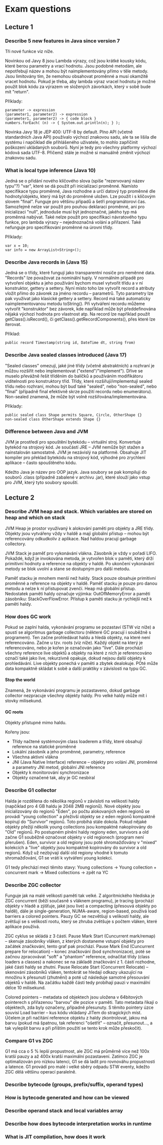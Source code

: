 # Exam questions

## Lecture 1

### Describe 5 new features in Java since version 7

Tři nové funkce viz níže.

Novinkou od Javy 8 jsou Lambda výrazy, což jsou krátké kousky kódu, které berou parametry a vrací hodnotu. Jsou podobné metodám, ale
nepotřebují název a mohou být naimplementovány přímo v těle metody. Jsou limitovány tím, že nemohou obsahovat proměnné a musí okamžitě
vracet hodnotu. Pokud je třeba, aby lambda výraz vracel hodnotu je možné použít blok kódu za výrazem ve složených závorkách,
který v sobě bude mít "return".

Příklady:
```
parameter -> expression
(parameter1, parameter2) -> expression
(parameter1, parameter2) -> { code block }
numbers.forEach( (n) -> { System.out.println(n); } );
```

Novinka Javy 18 je JEP 400: UTF-8 by default. Plno API (včetně standardních Java API) používalo výchozí znakovou sadu, ale ta
se lišila dle systému i napčíklad dle přihlášeného uživatele, to mohlo zapříčinit poškození ukládaných souborů. Nyní je tedy pro
všechny platformy výchozí kódová sada UTF-8. Přičemž stále je možné si manuálně změnit výchozí znakovou sadu.

### What is local type inference (Java 10)

Jedná se o přidání nového klíčového slova (spíše "rezervovaný název typu"?) "var", které se dá použít při inicializaci proměnné.
Namísto specifikace typu proměnné, Java rozhodne a určí datový typ proměnné dle hodnoty/objektu,
který má být do proměnné uložen. Lze použít i s klíčovým slovem "final". Funguje pro většinu případů
a šetří programátorovi čas. Samozřejmě nelze var použít pro pouhou deklaraci proměnné, ani pro
inicializaci "null", jednoduše musí být jednoznačné, jakého typ má proměnná nabývat. Také nelze použít
pro specifikaci návratového typu funkce, pro lambda výrazy – nejednoznačná volání a přiřazení.
Také nefunguje pro specifikování proměnné na úrovni třídy.

Příklady:
```
var x = 10;
var info = new ArrayList<String>();
```

### Describe Java records in (Java 15)

Jedná se o třídy, které fungují jako transparentní nosiče pro neměnné data. "Records" lze považovat za nominální tuply.
V normálním případě pro vytvoření objektu a jeho používání bychom musel vytvořit třídu a v ní konstruktor, gettery a settery.
Nyní místo toho lze vytvořit record a atributy vložit přímo do závorek za jméno recordu – parametrů. Tyto parametry lze pak
využívat jako klasické gettery a settery. Record má také automaticky naimplementovanou metodu toString(). Při vytváření recordu
můžeme vytvořit "konstruktor" bez závorek, kde například může být předdefinována nějaká výchozí hodnota pro vlastnost atp.
Na record lze například použít getClass().isRecord(), či getClass().getRecordComponents(), přes které lze iterovat.

Příklad:
```
public record Timestamp(string id, DateTime dt, string from)
```

### Describe Java sealed classes introduced (Java 17)

"Sealed classes" omezují, jaké jiné třídy (včetně abstraktních) a rozhraní je můžou rozšířit nebo implementovat ("extend"/"implement").
Dříve se muselo převážně řešit tříděním do balíčků a používáním modifikátoru viditelnosti pro konstruktory tříd. Třídy, které
rozšiřují/implementují sealed třídu nebo rozhraní, mohou být buď také "sealed", nebo "non-sealed", nebo "final" (případně final 
efektivně skrze použití recordu nebo enumerátoru). Non-sealed znamená, že může být volně rozšiřována/implementována.

Příklady:
```
public sealed class Shape permits Square, Circle, OtherShape {}
non-sealed class OtherShape extends Shape {}
```

### Difference between Java and JVM

JVM je prostředí pro spouštění bytekódu – virtuální stroj. Konvertuje bytekód na strojový kód. Je součástí JRE – JVM nemůže
být stažen a nainstalován samostatně. JVM je nezávislý na platformě. Obsahuje JIT kompiler pro překlad bytekódu na strojový kód,
výhodné pro zrychlení aplikace – často spouštěného kódu.

Kdežto Java je název pro OOP jazyk. Java soubory se pak kompilují do souborů .class (případně zabalené v archivu .jar), které slouží
jako vstup pro JVM, který tyto soubory spouští.

## Lecture 2

### Describe JVM heap and stack. Which variables are stored on heap and which on stack

JVM Heap je prostor využívaný k alokování paměti pro objekty a JRE třídy. Objekty jsou vytvářeny vždy v haldě a mají globální přístup – mohou být referencovány odkudkoliv z aplikace. Nad haldou pracují garbage collectory.

JVM Stack je paměť pro vykonávání vlákna. Zásobník je vždy v pořadí LIFO. Pokaždé, když je invokována metoda, je vytvořen blok v paměti, který drží primitivní hodnoty a reference na objekty v haldě. Po ukončení vykonávání metody se blok uvolní a stane se dostupným pro další metodu.

Paměť stacku je mnohem menší než haldy. Stack pouze obsahuje primitivní proměnné a reference na objekty v haldě. Paměť stacku je pouze pro danou metodu a nelze k ní přistupovat zvenčí. Heap má globální přístup. Nedostatek paměti haldy označuje výjimka: OutOfMemoryError a paměti zásobníku: StackOverFlowError. Přístup k paměti stacku je rychlejší než k paměti haldy.

### How does GC work

Pokud se zaplní halda, vykonávání programu se pozastaví (STW viz níže) a spustí se algoritmus garbage collectoru (některé GC pracují i souběžně s programem). Ten začne prohledávat haldu a hledá objekty, na které není referencováno. Začne u tzv. roots (viz níže). Každý objekt na který je referencováno, nebo je kořen je označován jako "live". Dále prochází všechny reference live objektů a objekty na které z nich je referencováno označí také jako live, rekurzivně opakuje, dokud nejsou další objekty k prohledávání. Live objekty ponechá v paměti a zbytek dealokuje. POté může data kompaktně skládat k sobě a další praktiky v závislosti na typu GC.

#### Stop the world

Znamená, že vykonávání programu je pozastaveno, dokud garbage collector nezpracuje všechny objekty haldy. Pro velké haldy může mít i stovky milisekund.

#### GC roots

Objekty přístupné mimo haldu.

Kořeny jsou:
* Třídy načtené systémovým class loaderem a třídy, které obsahují reference na statické proměnné
* Lokální zásobník a jeho proměnné, parametry, reference
* Všechna aktivní vlákna
* JNI (Java Native Interface) reference – objekty pro volání JNI, proměnné a parametry JNI metod, globální JNI reference
* Objekty k monitorování synchronizace
* Objekty označené tak, aby je GC nesbíral

### Describe G1 collector

Halda je rozdělena do několika regionů v závisloti na velikosti haldy (napčíklad pro 4 GB haldu je 2048 2MB regionů). Nové objekty jsou inicializovány do regionů "Eden", po počtu alokovaných eden regionů se provádí "young collection" a přeživší objekty se z eden regionů kompaktně kopírují do "Survivor" regionů. Toto probíhá stále dokola. Pokud nějaké objekty přežijí několik young collections jsou kompaktně nakopírovány do "Old" regionů. Po postupném plnění haldy regiony eden, survivors a old začne G1 souběžně označovat objekty v old regionech (program není přerušen). Eden, survivor a old regiony jsou poté shromažďovány v "mixed" kolekcích a "live" objekty jsou kompaktně kopírovány do survivor a old regionů. Když už nezbývají další old regiony vhodné k tomuto shromažďování, G1 se vrátí k vytváření young kolekcí.

G1 tedy přechází mezi těmito stavy: Young collections -> Young collection + concurrent mark -> Mixed collections -> zpět na YC

### Describe ZGC collector

Funguje jak na malé velikosti paměti tak velké. Z algoritmického hlediska je ZGC concurrent (běží současně s vláknem programu), je tracing (prochází objekty v hladě a zjišťuje, jaké jsou live) a compacting (přesouvá objekty po haldě), dále je single-generation, NUMA-aware, region-based, používá load barriers a colored pointers. Pauzy GC se nezvětšují s velikostí haldy, ale zvětšují se s velikostí rootu, který se zhruba zvětšuje s počtem vláken, které aplikace používá.

ZGC cyklus se skládá z 3 částí. Pause Mark Start (Cuncurrent mark/remap) – skenuje zásobníky vláken, z kterých dostaneme vstupní objekty pro začátek značkování, tento graf pak prochází. Pause Mark End (Cuncurrent prepare for relocation) – konec značkování (bod synchronizace), poté se začnou zpracovávat "soft" a "phantom" reference, odnačítat třídy (class loaders a classes) a nakonec se na základě značkování z 1. částí rozhodne, jaké části haldy se zhutní. Pause Relocate Start (Concurrent Relocate) – skenování zásobníků vláken, tentokrát se hledají odkazy ukazující na množinu k přesunutí (zhutnění) a poté už následuje samotné přesouvání objektů v haldě. Na začátku každě části tedy probíhají pauzi v maximální délce 10 milisekund.

Colored pointers – metadata od objektech jsou uložena v 64bitových pointerech s přiřazenou "barvou" dle pozice v paměti. Tato metadata říkají o objektech, zda byly označeny, případně přesunuty. S těmito pointery úzce souvisí Load barrier – kus kódu vkládaný JITem do stragických míst. Účelem je při načítání reference objektu z haldy zkontrolovat, jakou má barvu (pokud má špatnou, tak referenci "ošetřit" – označit, přesunout..., a tak vylepšit barvu a při příštím použití se tento krok může přeskočit).

### Compare G1 vs ZGC

G1 má cca o 5 % lepší propustnost, ale ZGC má průměrně více než 100x kratší pauzy a až 400x kratší maximální pozastavení. Zatímco ZGC je optimalizován pro nízkou latenci, G1 se dá ladit pro rovnováhu propustnosti a latence. G1 provádí pro malé i velké sběry odpadu STW eventy, kdežto ZGC dělá většinu operací paralelně.

### Describe bytecode (groups, prefix/suffix, operand types)

### How is bytecode generated and how can be viewed

### Describe operand stack and local variables array

### Describe how does bytecode interpretation works in runtime

### What is JIT compilation, how does it work
